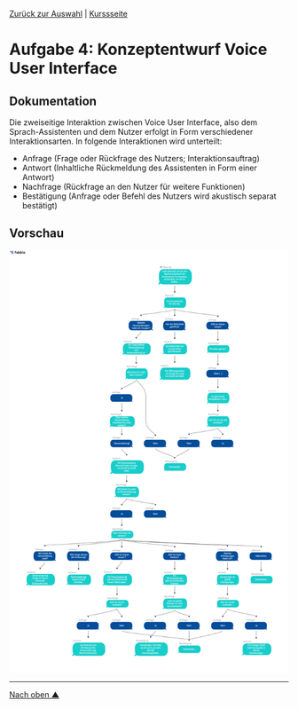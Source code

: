 [Zurück zur Auswahl](https://gionegel.github.io/IFD-WiSe20-21/) | [Kurssseite](https://webuser.hs-furtwangen.de/~rag/lehre/WiSe20-21/IFD/Kursinhalt/Team/)

# Aufgabe 4: Konzeptentwurf Voice User Interface

## Dokumentation

Die zweiseitige Interaktion zwischen Voice User Interface, also dem Sprach-Assistenten und dem Nutzer erfolgt in Form verschiedener Interaktionsarten. In folgende Interaktionen wird unterteilt:

* Anfrage (Frage oder Rückfrage des Nutzers; Interaktionsauftrag)
* Antwort (Inhaltliche Rückmeldung des Assistenten in Form einer Antwort)
* Nachfrage (Rückfrage an den Nutzer für weitere Funktionen)
* Bestätigung (Anfrage oder Befehl des Nutzers wird akustisch separat bestätigt)


## Vorschau

![Preview](task-4.png)

---
[Nach oben &#x25B2;](#top)
